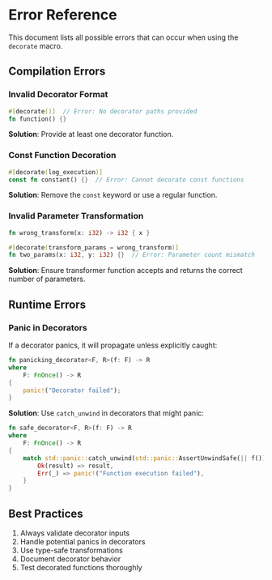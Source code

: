# Error Reference

This document lists all possible errors that can occur when using the `decorate` macro.

## Compilation Errors

### Invalid Decorator Format

```rust
#[decorate()]  // Error: No decorator paths provided
fn function() {}
```

**Solution**: Provide at least one decorator function.

### Const Function Decoration

```rust
#[decorate(log_execution)]
const fn constant() {}  // Error: Cannot decorate const functions
```

**Solution**: Remove the `const` keyword or use a regular function.

### Invalid Parameter Transformation

```rust
fn wrong_transform(x: i32) -> i32 { x }

#[decorate(transform_params = wrong_transform)]
fn two_params(x: i32, y: i32) {}  // Error: Parameter count mismatch
```

**Solution**: Ensure transformer function accepts and returns the correct number of parameters.

## Runtime Errors

### Panic in Decorators

If a decorator panics, it will propagate unless explicitly caught:

```rust
fn panicking_decorator<F, R>(f: F) -> R 
where 
    F: FnOnce() -> R 
{
    panic!("Decorator failed");
}
```

**Solution**: Use `catch_unwind` in decorators that might panic:

```rust
fn safe_decorator<F, R>(f: F) -> R 
where 
    F: FnOnce() -> R 
{
    match std::panic::catch_unwind(std::panic::AssertUnwindSafe(|| f())) {
        Ok(result) => result,
        Err(_) => panic!("Function execution failed"),
    }
}
```

## Best Practices

1. Always validate decorator inputs
2. Handle potential panics in decorators
3. Use type-safe transformations
4. Document decorator behavior
5. Test decorated functions thoroughly
